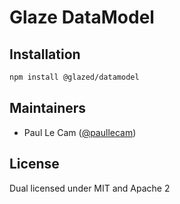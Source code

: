 # Glaze DataModel

## Installation

```sh
npm install @glazed/datamodel
```

## Maintainers

- Paul Le Cam ([@paullecam](http://github.com/paullecam))

## License

Dual licensed under MIT and Apache 2
